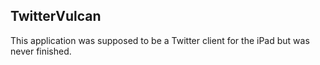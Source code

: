 TwitterVulcan
---

This application was supposed to be a Twitter client for the iPad but was never finished.


